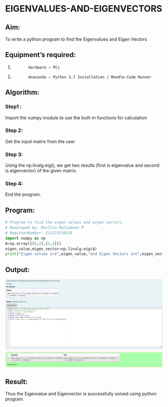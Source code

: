 # EIGENVALUES-AND-EIGENVECTORS

## Aim:

To write a python program to find the Eigenvalues and Eigen Vectors

## Equipment’s required:

1.            Hardware – PCs
2.            Anaconda – Python 3.7 Installation / Moodle-Code Runner

## Algorithm:

### Step1 :

Import the numpy module to use the built-in functions for calculation

### Step 2:

Get the input matrix from the user

### Step 3:

Using the np.linalg.eig(), we get two results (first is eigenvalue and second is eigenvector) of the given matrix.

### Step 4:

End the program.

## Program:

```python
# Program to find the eigen values and eigen vectors.
# Developed by: Musfira Mahjabeen M
# RegisterNumber: 212223230130
import numpy as np
A=np.array([[4,2],[2,4]])
eigen_value,eigen_vector=np.linalg.eig(A)
print("Eigen values are",eigen_value,"and Eigen Vectors are",eigen_vector)

```

## Output:

![output](ex4-output.png)

## Result:

Thus the Eigenvalue and Eigenvector is successfully solved using python program.
